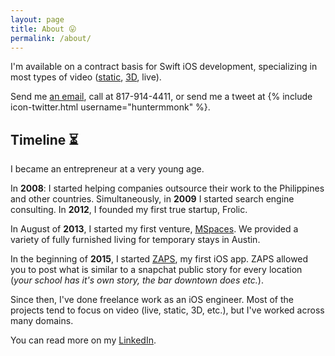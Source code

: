 ```yaml
---
layout: page
title: About 😛
permalink: /about/
---
```


I'm available on a contract basis for Swift iOS development, specializing in most types of video ([static](http://www.zapsapp.com), [3D](http://www.zapsapp.com), live).

Send me [an email](mailto:hunter.monk@gmail.com), call at 817-914-4411, or send me a tweet at {% include icon-twitter.html username="huntermmonk" %}.

Timeline ⏳
---

I became an entrepreneur at a very young age.

In **2008**: I started helping companies outsource their work to the Philippines and other countries. Simultaneously, in **2009** I started search engine consulting. In **2012**, I founded my first true startup, Frolic.

In August of **2013**, I started my first venture, [MSpaces](www.M-Spaces.com). We provided a variety of fully furnished living for temporary stays in Austin.

In the beginning of **2015**, I started [ZAPS](www.zapsapp.com), my first iOS app. ZAPS allowed you to post what is similar to a snapchat public story for every location (_your school has it's own story, the bar downtown does etc._).

Since then, I've done freelance work as an iOS engineer. Most of the projects tend to focus on video (live, static, 3D, etc.), but I've worked across many domains.

You can read more on my [LinkedIn](https://www.linkedin.com/in/hunter-monk-066b3428).
